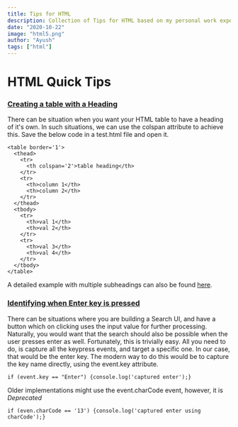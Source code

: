 ```yaml
---
title: Tips for HTML
description: Collection of Tips for HTML based on my personal work experience
date: "2020-10-22"
image: "html5.png"
author: "Ayush"
tags: ["html"]
---
```


# HTML Quick Tips

### [Creating a table with a Heading](https://stackoverflow.com/questions/22702825/create-a-table-with-sub-headings-and-side-headings)

There can be situation when you want your HTML table to have a heading of it's own.
In such situations, we can use the colspan attribute to achieve this.
Save the below code in a test.html file and open it.

```
<table border='1'>
  <thead>
    <tr>
      <th colspan='2'>table heading</th>
    </tr>
    <tr>
      <th>column 1</th>
      <th>column 2</th>
    </tr>
  </thead>
  <tbody>
    <tr>
      <th>val 1</th>
      <th>val 2</th>
    </tr>
    <tr>
      <th>val 3</th>
      <th>val 4</th>
    </tr>
  </tbody>
</table>
```

A detailed example with multiple subheadings can also be found [here](http://jsfiddle.net/TLAV8/).


### [Identifying when Enter key is pressed]()

There can be situations where you are building a Search UI, and have a button which on clicking uses the input value for further processing.
Naturally, you would want that the search should also be possible when the user presses enter as well.
Fortunately, this is trivially easy. All you need to do, is capture all the keypress events, and target a specific one. In our case, that would be the enter key.
The modern way to do this would be to capture the key name directly, using the event.key attribute.
```
if (event.key == "Enter") {console.log('captured enter');}
```
Older implementations might use the event.charCode event, however, it is *Deprecated*
```
if (even.charCode == '13') {console.log('captured enter using charCode');}
```
